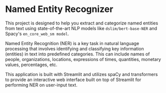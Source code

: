 # Named Entity Recognizer

This project is designed to help you extract and categorize named entities from text using state-of-the-art NLP models like `dslim/bert-base-NER` and Spacy's `en_core_web_sm model`.
<br>

Named Entity Recognition (NER) is a key task in natural language processing that involves identifying and classifying key information (entities) in text into predefined categories. This can include names of people, 
organizations, locations, expressions of times, quantities, monetary values, percentages, etc.

This application is built with Streamlit and utilizes spaCy and transformers to provide an interactive web interface built on top of Streamlit for performing NER on user-input text.
